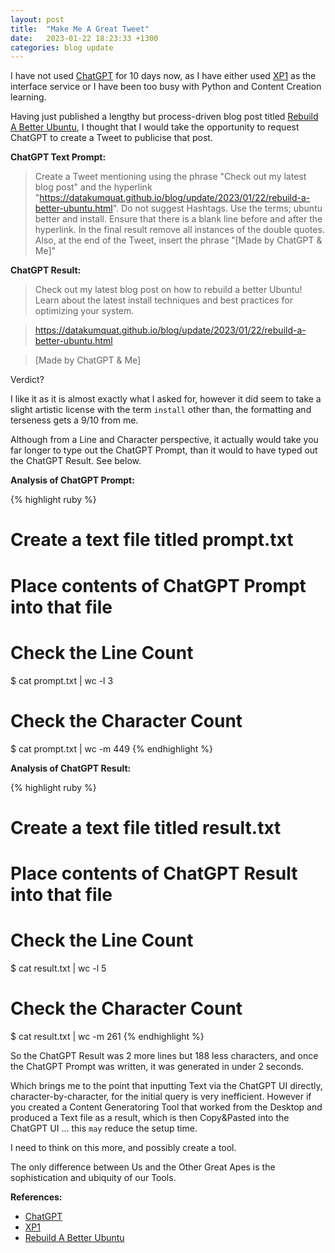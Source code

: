 ```yaml
---
layout: post
title:  "Make Me A Great Tweet"
date:   2023-01-22 18:23:33 +1300
categories: blog update
---
```

I have not used [ChatGPT] for 10 days now, as I have either used [XP1] as the interface service or I have been too busy with Python and Content Creation learning.

Having just published a lengthy but process-driven blog post titled [Rebuild A Better Ubuntu], I thought that I would take the opportunity to request ChatGPT to create a Tweet to publicise that post.

**ChatGPT Text Prompt:**

> Create a Tweet mentioning using the phrase "Check out my latest blog post" and the hyperlink "https://datakumquat.github.io/blog/update/2023/01/22/rebuild-a-better-ubuntu.html". Do not suggest Hashtags. Use the terms; ubuntu better and install. Ensure that there is a blank line before and after the hyperlink. In the final result remove all instances of the double quotes. Also, at the end of the Tweet, insert the phrase "[Made by ChatGPT & Me]"

**ChatGPT Result:**

> Check out my latest blog post on how to rebuild a better Ubuntu! Learn about the latest install techniques and best practices for optimizing your system.

> https://datakumquat.github.io/blog/update/2023/01/22/rebuild-a-better-ubuntu.html

> [Made by ChatGPT & Me]

Verdict?

I like it as it is almost exactly what I asked for, however it did seem to take a slight artistic license with the term `install` other than, the formatting and terseness gets a 9/10 from me.

Although from a Line and Character perspective, it actually would take you far longer to type out the ChatGPT Prompt, than it would to have typed out the ChatGPT Result. See below.

**Analysis of ChatGPT Prompt:**

{% highlight ruby %}
# Create a text file titled prompt.txt
# Place contents of ChatGPT Prompt into that file
# Check the Line Count
$ cat prompt.txt | wc -l
3
# Check the Character Count
$ cat prompt.txt | wc -m
449
{% endhighlight %}

**Analysis of ChatGPT Result:**

{% highlight ruby %}
# Create a text file titled result.txt
# Place contents of ChatGPT Result into that file
# Check the Line Count
$ cat result.txt | wc -l
5
# Check the Character Count
$ cat result.txt | wc -m
261
{% endhighlight %}

So the ChatGPT Result was 2 more lines but 188 less characters, and once the ChatGPT Prompt was written, it was generated in under 2 seconds.

Which brings me to the point that inputting Text via the ChatGPT UI directly, character-by-character, for the initial query is very inefficient. However if you created a Content Generatoring Tool that worked from the Desktop and produced a Text file as a result, which is then Copy&Pasted into the ChatGPT UI ... this `may` reduce the setup time.

I need to think on this more, and possibly create a tool.

The only difference between Us and the Other Great Apes is the sophistication and ubiquity of our Tools.

**References:**

  - [ChatGPT]
  - [XP1]
  - [Rebuild A Better Ubuntu]

[ChatGPT]: https://chat.openai.com/chat
[XP1]: https://xp1.dust.tt/
[Rebuild A Better Ubuntu]: https://datakumquat.github.io/blog/update/2023/01/22/rebuild-a-better-ubuntu.html
